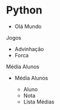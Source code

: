 # Python

- Olá Mundo

Jogos

- Advinhação
- Forca

Média Alunos

- Média Alunos
        
     - Aluno
     - Nota
     - Lista Médias
